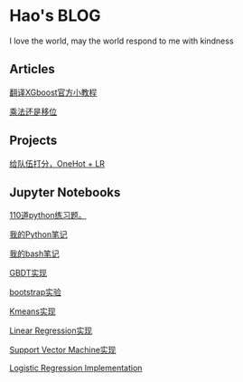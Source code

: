 # Hao's BLOG
I love the world, may the world respond to me with kindness

## Articles

[翻译XGboost官方小教程](src/XGBoost教程(翻译).md)

[乘法还是移位](src/shift-or-multiply.md)

## Projects

[给队伍打分，OneHot + LR](https://github.com/lhprojects/TeamRank/blob/master/README.md)

## Jupyter Notebooks

[110道python练习题。](src/python110.ipynb)

[我的Python笔记](src/python_note.ipynb)

[我的bash笔记](src/bash_note.ipynb)

[GBDT实现](src/GBDT.ipynb)

[bootstrap实验](src/bootstrap.ipynb)

[Kmeans实现](src/kmeans.ipynb)

[Linear Regression实现](src/LinearRegression.ipynb)

[Support Vector Machine实现](src/SVM.ipynb)

[Logistic Regression Implementation](src/LogisticRegression.ipynb)



